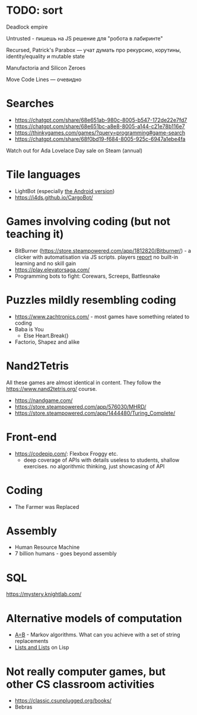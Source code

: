 # TODO: sort

Deadlock empire

Untrusted - пишешь на JS решение для "робота в лабиринте"

Recursed, Patrick's Parabox — учат думать про рекурсию, корутины, identity/equality и mutable state

Manufactoria and Silicon Zeroes

Move Code Lines — очевидно

# Searches
- https://chatgpt.com/share/68e651ab-980c-8005-b547-172de22e7fd7
- https://chatgpt.com/share/68e651bc-a8e8-8005-a144-c21e78b116e7
- https://thinkygames.com/games/?query=programming#game-search
- https://chatgpt.com/share/68f0bd19-f684-8005-925c-6947a1ebe4fa

Watch out for Ada Lovelace Day sale on Steam (annual)

# Tile languages

- LightBot (especially [the Android version](https://bit.ly/libercslightbot))
- https://i4ds.github.io/CargoBot/

# Games involving coding (but not teaching it)

- BitBurner (https://store.steampowered.com/app/1812820/Bitburner/) - a clicker with automatisation via JS scripts. players [report](https://www.reddit.com/r/Bitburner/comments/1jjyjou/bitburner_as_a_programming_learning_tool/) no built-in learning and no skill gain
- https://play.elevatorsaga.com/
- Programming bots to fight: Corewars, Screeps, Battlesnake

# Puzzles mildly resembling coding

- https://www.zachtronics.com/ - most games have something related to coding
- Baba is You
  - Else Heart.Break()
- Factorio, Shapez and alike

# Nand2Tetris

All these games are almost identical in content. They follow the https://www.nand2tetris.org/ course.

- https://nandgame.com/
- https://store.steampowered.com/app/576030/MHRD/
- https://store.steampowered.com/app/1444480/Turing_Complete/

# Front-end

- https://codepip.com/: Flexbox Froggy etc.
  - deep coverage of APIs with details useless to students, shallow exercises. no algorithmic thinking, just showcasing of API

# Coding

- The Farmer was Replaced

# Assembly

- Human Resource Machine
- 7 billion humans - goes beyond assembly

# SQL

https://mystery.knightlab.com/

# Alternative models of computation

- [A=B](https://store.steampowered.com/app/1720850/AB/) - Markov algorithms. What can you achieve with a set of string replacements
- [Lists and Lists](https://eblong.com/zarf/zweb/lists/) on Lisp

# Not really computer games, but other CS classroom activities

- https://classic.csunplugged.org/books/
- Bebras

